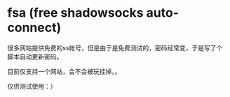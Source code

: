 # fsa (free shadowsocks auto-connect)

很多网站提供免费的ss帐号，但是由于是免费测试的，密码经常变，于是写了个脚本自动更新密码。

目前仅支持一个网站，会不会被玩挂掉。。

仅供测试使用：）
